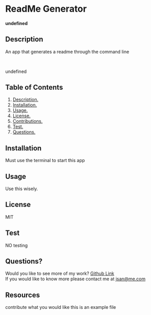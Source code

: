 # ReadMe Generator
 #### undefined

 ## Description
 An app that generates a readme through the command line

 <br/>

 undefined
 ## Table of Contents
 1. [ Description. ](#description)
 2. [ Installation. ](#installation)
 3. [ Usage. ](#usage)
 4. [ License. ](#license)
 5. [ Contributions. ](#contributions)
 6. [ Test. ](#test)
 7. [ Questions. ](#questions)
 ## Installation
 Must use the terminal to start this app
 ## Usage
 Use this wisely.
 ## License
 MIT
 ## Test
 NO testing

 ## Questions?
 Would you like to see more of my work? [Github Link](https://github.comj-santoyo)
 <br/>
 If you would like to know more please contact me at jsan@me.com
 ## Resources
 contribute what you would like this is an example file
 